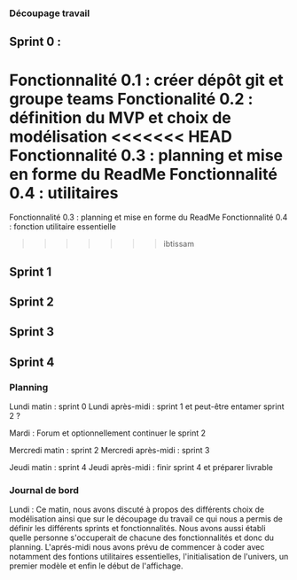 
### Découpage travail 

## Sprint 0 : 
Fonctionnalité 0.1 : créer dépôt git et groupe teams 
Fonctionalité 0.2 : définition du MVP et choix de modélisation 
<<<<<<< HEAD
Fonctionnalité 0.3 : planning et mise en forme du ReadMe
Fonctionnalité 0.4 : utilitaires
=======
Fonctionnalité 0.3 : planning et mise en forme du ReadMe 
Fonctionnalité 0.4 : fonction utilitaire essentielle 
>>>>>>> ibtissam

## Sprint 1 

## Sprint 2  

## Sprint 3 

## Sprint 4 


### Planning 

Lundi matin : sprint 0 
Lundi après-midi : sprint 1 et peut-être entamer sprint 2 ? 

Mardi : Forum et optionnellement continuer le sprint 2  

Mercredi matin : sprint 2 
Mercredi après-midi : sprint 3 

Jeudi matin : sprint 4
Jeudi après-midi : finir sprint 4 et préparer livrable

### Journal de bord  
Lundi : Ce matin, nous avons discuté à propos des différents choix de modélisation ainsi que sur le découpage du travail ce qui nous a permis de définir les différents sprints et fonctionnalités. Nous avons aussi établi quelle personne s'occuperait de chacune des fonctionnalités et donc du planning. L'aprés-midi nous avons prévu de commencer à coder avec notamment des fontions utilitaires essentielles, l'initialisation de l'univers, un premier modèle et enfin le début de l'affichage. 
